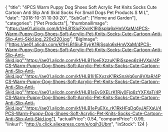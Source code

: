 {
	"title": "4PCS Warm Puppy Dog Shoes Soft Acrylic Pet Knits Socks Cute Cartoon Anti Slip Anti Skid Socks For Small Dogs Pet Products S M L",
	"date": "2018-10-31 10:30:20",
	"SubCat": ["Home and Garden"],
	"categories": ["Pet Products"],
	"thumbnailImage": "https://ae01.alicdn.com/kf/HLB1SiuFXyjrK1RjSsplq6xHmVXaM/4PCS-Warm-Puppy-Dog-Shoes-Soft-Acrylic-Pet-Knits-Socks-Cute-Cartoon-Anti-Slip-Anti-Skid.jpg_220x220.jpg",
	"BigImage": ["https://ae01.alicdn.com/kf/HLB1SiuFXyjrK1RjSsplq6xHmVXaM/4PCS-Warm-Puppy-Dog-Shoes-Soft-Acrylic-Pet-Knits-Socks-Cute-Cartoon-Anti-Slip-Anti-Skid.jpg","https://ae01.alicdn.com/kf/HLB11oeEXzzuK1RjSspeq6ziHVXaj/4PCS-Warm-Puppy-Dog-Shoes-Soft-Acrylic-Pet-Knits-Socks-Cute-Cartoon-Anti-Slip-Anti-Skid.jpg","https://ae01.alicdn.com/kf/HLB1Ii1EXyzxK1RkSnaVq6xn9VXaR/4PCS-Warm-Puppy-Dog-Shoes-Soft-Acrylic-Pet-Knits-Socks-Cute-Cartoon-Anti-Slip-Anti-Skid.jpg","https://ae01.alicdn.com/kf/HLB1sEyGXELrK1Rjy0Fjq6zYXFXaT/4PCS-Warm-Puppy-Dog-Shoes-Soft-Acrylic-Pet-Knits-Socks-Cute-Cartoon-Anti-Slip-Anti-Skid.jpg","https://ae01.alicdn.com/kf/HLB1ePuEXx_rK1RkHFqDq6yJAFXaU/4PCS-Warm-Puppy-Dog-Shoes-Soft-Acrylic-Pet-Knits-Socks-Cute-Cartoon-Anti-Slip-Anti-Skid.jpg"],
	"actualPrice": 0.54,
	"comparePrice": 0.99,
	"linkurl": "http://s.click.aliexpress.com/e/cqjh3Ubm",
	"inStock": 124
}
